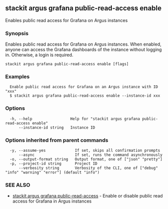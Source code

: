 ## stackit argus grafana public-read-access enable

Enables public read access for Grafana on Argus instances

### Synopsis

Enables public read access for Grafana on Argus instances.
When enabled, anyone can access the Grafana dashboards of the instance without logging in. Otherwise, a login is required.

```
stackit argus grafana public-read-access enable [flags]
```

### Examples

```
  Enable public read access for Grafana on an Argus instance with ID "xxx"
  $ stackit argus grafana public-read-access enable --instance-id xxx
```

### Options

```
  -h, --help                 Help for "stackit argus grafana public-read-access enable"
      --instance-id string   Instance ID
```

### Options inherited from parent commands

```
  -y, --assume-yes             If set, skips all confirmation prompts
      --async                  If set, runs the command asynchronously
  -o, --output-format string   Output format, one of ["json" "pretty"]
  -p, --project-id string      Project ID
      --verbosity string       Verbosity of the CLI, one of ["debug" "info" "warning" "error"] (default "info")
```

### SEE ALSO

* [stackit argus grafana public-read-access](./stackit_argus_grafana_public-read-access.md)	 - Enable or disable public read access for Grafana in Argus instances

